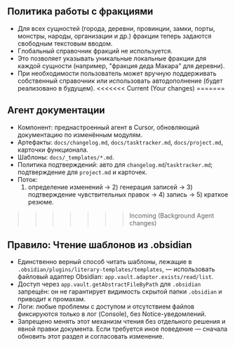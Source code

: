 ## Политика работы с фракциями

- Для всех сущностей (города, деревни, провинции, замки, порты, монстры, народы, организации и др.) фракции теперь задаются свободным текстовым вводом.
- Глобальный справочник фракций не используется.
- Это позволяет указывать уникальные локальные фракции для каждой сущности (например, "фракция деда Макара" для деревни).
- При необходимости пользователь может вручную поддерживать собственный справочник или использовать автодополнение (будет реализовано в будущем).
<<<<<<< Current (Your changes)
=======

## Агент документации

- Компонент: преднастроенный агент в Cursor, обновляющий документацию по изменённым модулям.
- Артефакты: `docs/changelog.md`, `docs/tasktracker.md`, `docs/project.md`, карточки функционала.
- Шаблоны: `docs/_templates/*.md`.
- Политика подтверждений: авто для `changelog.md`/`tasktracker.md`; подтверждение для `project.md` и карточек.
- Поток:
  1) определение изменений → 2) генерация записей → 3) подтверждение чувствительных правок → 4) запись → 5) краткое резюме.

>>>>>>> Incoming (Background Agent changes)

## Правило: Чтение шаблонов из .obsidian

- Единственно верный способ читать шаблоны, лежащие в `.obsidian/plugins/literary-templates/templates`, — использовать файловый адаптер Obsidian: `app.vault.adapter.exists/read/list`.
- Доступ через `app.vault.getAbstractFileByPath` для `.obsidian` запрещён: он не гарантирует видимость скрытой папки `.obsidian` и приводит к промахам.
- Логи: любые проблемы с доступом и отсутствием файлов фиксируются только в лог (Console), без Notice-уведомлений.
- Запрещено менять этот механизм чтения без отдельного решения и явной правки документа. Если требуется иное поведение — сначала обновить этот раздел и согласовать изменение.
